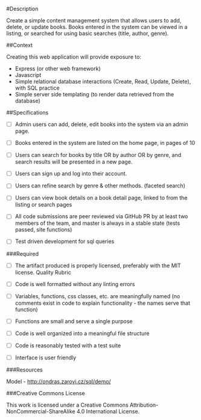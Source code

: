 #Description

Create a simple content management system that allows users to add, delete, or update books. Books entered in the system can be viewed in a listing, or searched for using basic searches (title, author, genre).

##Context

Creating this web application will provide exposure to:

- Express (or other web framework)
- Javascript
- Simple relational database interactions (Create, Read, Update, Delete), with SQL practice
- Simple server side templating (to render data retrieved from the database)


##Specifications

- [ ] Admin users can add, delete, edit books into the system via an admin page.
- [ ] Books entered in the system are listed on the home page, in pages of 10
- [ ] Users can search for books by title OR by author OR by genre, and search results will be presented in a new page.
- [ ] Users can sign up and log into their account.
- [ ] Users can refine search by genre & other methods. (faceted search)
- [ ] Users can view book details on a book detail page, linked to from the listing or search pages
- [ ] All code submissions are peer reviewed via GitHub PR by at least two members of the team, and master is always in a stable state (tests passed, site functions)
- [ ] Test driven development for sql queries


###Required

- [ ] The artifact produced is properly licensed, preferably with the MIT license.
Quality Rubric

- [ ] Code is well formatted without any linting errors
- [ ] Variables, functions, css classes, etc. are meaningfully named (no comments exist in code to explain functionality - the names serve that function)
- [ ] Functions are small and serve a single purpose
- [ ] Code is well organized into a meaningful file structure
- [ ] Code is reasonably tested with a test suite
- [ ] Interface is user friendly


###Resources

Model -
http://ondras.zarovi.cz/sql/demo/

###Creative Commons License

This work is licensed under a Creative Commons Attribution-NonCommercial-ShareAlike 4.0 International License.